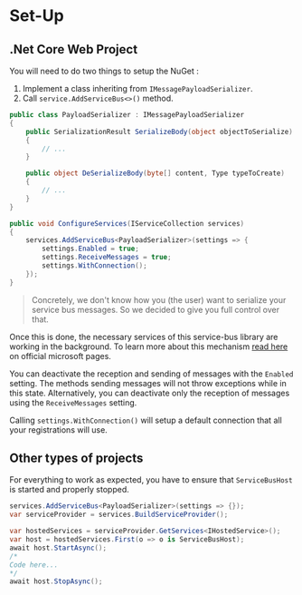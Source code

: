 # Set-Up

## .Net Core Web Project
You will need to do two things to setup the NuGet :
1. Implement a class inheriting from `IMessagePayloadSerializer`.
2. Call `service.AddServiceBus<>()` method.

```csharp
public class PayloadSerializer : IMessagePayloadSerializer
{
    public SerializationResult SerializeBody(object objectToSerialize)
    {
        // ...
    }

    public object DeSerializeBody(byte[] content, Type typeToCreate)
    {
        // ...
    }
}

public void ConfigureServices(IServiceCollection services)
{
    services.AddServiceBus<PayloadSerializer>(settings => {
        settings.Enabled = true;
        settings.ReceiveMessages = true;
        settings.WithConnection();
    });
}
```

> Concretely, we don't know how you (the user) want to serialize your service bus messages.
> So we decided to give you full control over that.

Once this is done, the necessary services of this service-bus library are working in the background.
To learn more about this mechanism [read here](https://docs.microsoft.com/en-us/dotnet/architecture/microservices/multi-container-microservice-net-applications/background-tasks-with-ihostedservice)
on official microsoft pages.

You can deactivate the reception and sending of messages with the `Enabled` setting. The methods sending messages will not throw exceptions while in this state.
Alternatively, you can deactivate only the reception of messages using the `ReceiveMessages` setting.

Calling `settings.WithConnection()` will setup a default connection that all your registrations will use.

## Other types of projects

For everything to work as expected, you have to ensure that `ServiceBusHost` is started and properly stopped.

```csharp
services.AddServiceBus<PayloadSerializer>(settings => {});
var serviceProvider = services.BuildServiceProvider();

var hostedServices = serviceProvider.GetServices<IHostedService>();
var host = hostedServices.First(o => o is ServiceBusHost);
await host.StartAsync();
/*
Code here...
*/
await host.StopAsync();
```
